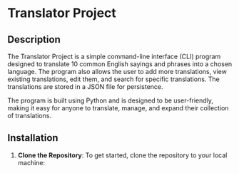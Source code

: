 # Translator Project

## Description
The Translator Project is a simple command-line interface (CLI) program designed to translate 10 common English sayings and phrases into a chosen language. The program also allows the user to add more translations, view existing translations, edit them, and search for specific translations. The translations are stored in a JSON file for persistence.

The program is built using Python and is designed to be user-friendly, making it easy for anyone to translate, manage, and expand their collection of translations.

## Installation

1. **Clone the Repository**:
   To get started, clone the repository to your local machine:
